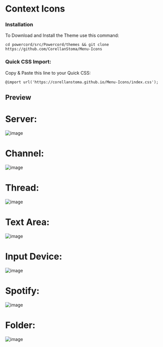 # Context Icons

### Installation

To Download and Install the Theme use this command:

```
cd powercord/src/Powercord/themes && git clone https://github.com/CorellanStoma/Menu-Icons
```

### Quick CSS Import:
Copy & Paste this line to your Quick CSS:

```
@import url('https://corellanstoma.github.io/Menu-Icons/index.css');
```

## Preview

# Server:
![image](https://user-images.githubusercontent.com/58918358/130559727-beae0902-dacc-4fdb-9ef8-f13685ed387a.png)

# Channel:
![image](https://user-images.githubusercontent.com/58918358/130560199-4fa15d27-68af-4c7f-a666-18a285853d24.png)

# Thread:
![image](https://user-images.githubusercontent.com/58918358/130560151-b96aa0d4-8c30-4d03-81a6-c4e216769a96.png)

# Text Area:
![image](https://user-images.githubusercontent.com/58918358/130559938-9d870706-aa27-417b-83f5-b4f9c52b377c.png)

# Input Device:
![image](https://user-images.githubusercontent.com/58918358/130560013-c864f781-42c6-4d63-a3b1-07450df094fc.png)

# Spotify:
![image](https://user-images.githubusercontent.com/58918358/130560058-fdd62bdb-d117-439c-b126-631a2e403815.png)

# Folder:
![image](https://user-images.githubusercontent.com/58918358/130560119-861608b5-6a72-47fa-b9ee-bcd016a2201e.png)
